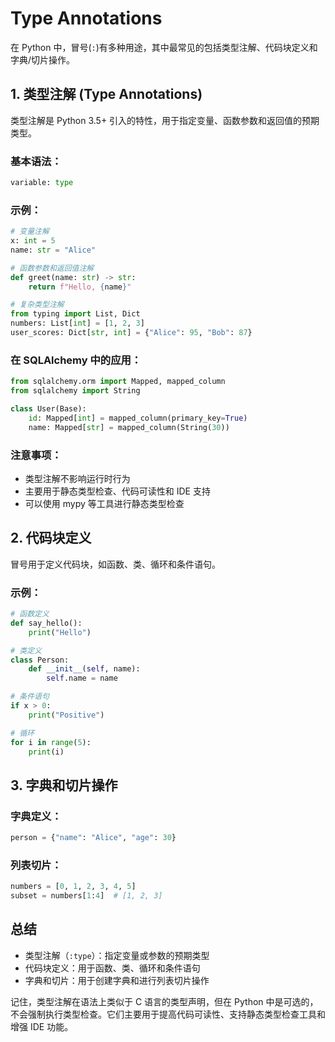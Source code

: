 # Type Annotations

在 Python 中，冒号(`:`)有多种用途，其中最常见的包括类型注解、代码块定义和字典/切片操作。

## 1. 类型注解 (Type Annotations)

类型注解是 Python 3.5+ 引入的特性，用于指定变量、函数参数和返回值的预期类型。

### 基本语法：

```python
variable: type
```

### 示例：

```python
# 变量注解
x: int = 5
name: str = "Alice"

# 函数参数和返回值注解
def greet(name: str) -> str:
    return f"Hello, {name}"

# 复杂类型注解
from typing import List, Dict
numbers: List[int] = [1, 2, 3]
user_scores: Dict[str, int] = {"Alice": 95, "Bob": 87}
```

### 在 SQLAlchemy 中的应用：

```python
from sqlalchemy.orm import Mapped, mapped_column
from sqlalchemy import String

class User(Base):
    id: Mapped[int] = mapped_column(primary_key=True)
    name: Mapped[str] = mapped_column(String(30))
```

### 注意事项：
- 类型注解不影响运行时行为
- 主要用于静态类型检查、代码可读性和 IDE 支持
- 可以使用 mypy 等工具进行静态类型检查

## 2. 代码块定义

冒号用于定义代码块，如函数、类、循环和条件语句。

### 示例：

```python
# 函数定义
def say_hello():
    print("Hello")

# 类定义
class Person:
    def __init__(self, name):
        self.name = name

# 条件语句
if x > 0:
    print("Positive")

# 循环
for i in range(5):
    print(i)
```

## 3. 字典和切片操作

### 字典定义：

```python
person = {"name": "Alice", "age": 30}
```

### 列表切片：

```python
numbers = [0, 1, 2, 3, 4, 5]
subset = numbers[1:4]  # [1, 2, 3]
```

## 总结

- 类型注解（`:type`）：指定变量或参数的预期类型
- 代码块定义：用于函数、类、循环和条件语句
- 字典和切片：用于创建字典和进行列表切片操作

记住，类型注解在语法上类似于 C 语言的类型声明，但在 Python 中是可选的，不会强制执行类型检查。它们主要用于提高代码可读性、支持静态类型检查工具和增强 IDE 功能。